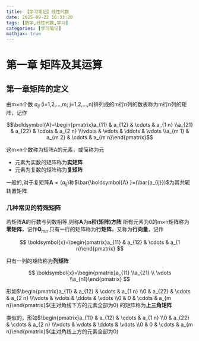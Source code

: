 ```yaml
---
title: 【学习笔记】线性代数
date: 2025-09-22 16:33:20
tags: [数学,线性代数,学习]
categories: [学习笔记]
mathjax: true
---
```

# 第一章 矩阵及其运算

## 第一章矩阵的定义

由m×n个数 $a_{ij}$ (i=1,2,...,m; j=1,2,...,n)排列成的m行n列的数表称为m行n列的矩阵，记作

$$\boldsymbol{A}=\begin{pmatrix}a_{11} & a_{12} & \cdots & a_{1 n} \\a_{21} & a_{22} & \cdots & a_{2 n} \\\vdots & \vdots & \ddots & \vdots \\a_{m 1} & a_{m 2} & \cdots & a_{m n}\end{pmatrix}$$

这m×n个数称为矩阵A的元素，或简称为元

* 元素为实数的矩阵称为**实矩阵**
* 元素为复数的矩阵称为**复矩阵**

一般的,对于复矩阵$\boldsymbol{A}=(a_{ij})$称$\bar{\boldsymbol{A} }=(\bar{a_{ij}})$为其共轭转置矩阵

### 几种常见的特殊矩阵

若矩阵$\boldsymbol{A}$的行数与列数相等,则称$\boldsymbol{A}$为**n阶(矩阵)方阵**
所有元素为0的m×n矩阵称为**零矩阵**，记作$\boldsymbol{O}_{m n}$
只有一行的矩阵称为**行矩阵**，又称为**行向量**，记作

$$
\boldsymbol{x}=\begin{pmatrix}a_{11} & a_{12} & \cdots & a_{1 n}\end{pmatrix}
$$

只有一列的矩阵称为**列矩阵**

$$
\boldsymbol{x}=\begin{pmatrix}a_{11} \\a_{21} \\ \vdots \\a_{n1}\end{pmatrix}
$$

形如$\begin{pmatrix}a_{11} & a_{12} & \cdots & a_{1 n} \\0 & a_{22} & \cdots & a_{2 n} \\\vdots & \vdots & \ddots & \vdots \\0 & 0 & \cdots & a_{m n}\end{pmatrix}$(主对角线下方的元素全部为0)
的矩阵称为**上三角矩阵**

类似的，形如$\begin{pmatrix}a_{11} & a_{12} & \cdots & a_{1 n} \\0 & a_{22} & \cdots & a_{2 n} \\\vdots & \vdots & \ddots & \vdots \\0 & 0 & \cdots & a_{m n}\end{pmatrix}$(主对角线上方的元素全部为0)